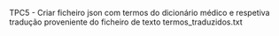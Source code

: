 TPC5 - Criar ficheiro json com termos do dicionário médico e respetiva tradução proveniente do ficheiro de texto termos_traduzidos.txt